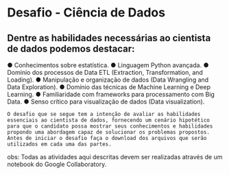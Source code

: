 # Desafio - Ciência de Dados

## Dentre as habilidades necessárias ao cientista de dados podemos destacar:

●	Conhecimentos sobre estatística.
●	Linguagem Python avançada.
●	Domínio dos processos de Data ETL (Extraction, Transformation, and Loading).
●	Manipulação e organização de dados (Data Wrangling and Data Exploration).
●	Domínio das técnicas de Machine Learning e Deep Learning.
●	Familiaridade com frameworks para processamento com Big Data.
●	Senso crítico para visualização de dados (Data visualization).

	O desafio que se segue tem a intenção de avaliar as habilidades essenciais ao cientista de dados, fornecendo um cenário hipotético para que o candidato possa mostrar seus conhecimentos e habilidades propondo uma abordagem capaz de solucionar os problemas propostos. Antes de iniciar o desafio faça o download dos arquivos que serão utilizados em cada uma das partes.


obs: Todas as atividades aqui descritas devem ser realizadas através de um notebook do Google Collaboratory.
